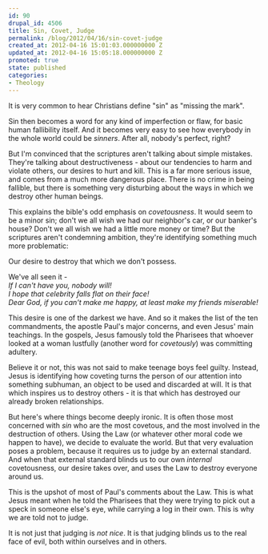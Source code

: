 ```yaml
---
id: 90
drupal_id: 4506
title: Sin, Covet, Judge
permalink: /blog/2012/04/16/sin-covet-judge
created_at: 2012-04-16 15:01:03.000000000 Z
updated_at: 2012-04-16 15:05:18.000000000 Z
promoted: true
state: published
categories:
- Theology
---
```

It is very common to hear Christians define "sin" as "missing the mark".

Sin then becomes a word for any kind of imperfection or flaw, for basic human fallibility itself. And it becomes very easy to see how everybody in the whole world could be *sinners*. After all, nobody's perfect, right?

But I'm convinced that the scriptures aren't talking about simple mistakes. They're talking about destructiveness - about our tendencies to harm and violate others, our desires to hurt and kill. This is a far more serious issue, and comes from a much more dangerous place. There is no crime in being fallible, but there is something very disturbing about the ways in which we destroy other human beings.

This explains the bible's odd emphasis on *covetousness*. It would seem to be a minor sin; don't we all wish we had our neighbor's car, or our banker's house? Don't we all wish we had a little more money or time? But the scriptures aren't condemning ambition, they're identifying something much more problematic:

Our desire to destroy that which we don't possess.

We've all seen it -   
*If I can't have you, nobody will!*   
*I hope that celebrity falls flat on their face!*  
*Dear God, if you can't make me happy, at least make my friends miserable!*  
  
This desire is one of the darkest we have. And so it makes the list of the ten commandments, the apostle Paul's major concerns, and even Jesus' main teachings. In the gospels, Jesus famously told the Pharisees that whoever looked at a woman lustfully (another word for *covetously*) was committing adultery.

Believe it or not, this was not said to make teenage boys feel guilty. Instead, Jesus is identifying how coveting turns the person of our attention into something subhuman, an object to be used and discarded at will. It is that which inspires us to destroy others - it is that which has destroyed our already broken relationships.

But here's where things become deeply ironic. It is often those most concerned with *sin* who are the most covetous, and the most involved in the destruction of others. Using the Law (or whatever other moral code we happen to have), we decide to evaluate the world. But that very evaluation poses a problem, because it requires us to judge by an external standard. And when that external standard blinds us to our own *internal* covetousness, our desire takes over, and uses the Law to destroy everyone around us.

This is the upshot of most of Paul's comments about the Law. This is what Jesus meant when he told the Pharisees that they were trying to pick out a speck in someone else's eye, while carrying a log in their own. This is why we are told not to judge.

It is not just that judging is *not nice*. It is that judging blinds us to the real face of evil, both within ourselves and in others.
